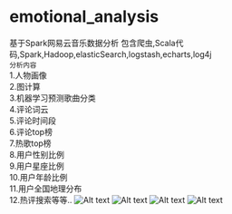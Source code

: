 # emotional_analysis
基于Spark网易云音乐数据分析
包含爬虫,Scala代码,Spark,Hadoop,elasticSearch,logstash,echarts,log4j<br/>
``分析内容``<br/>
1.人物画像<br/>
2.图计算<br/>
3.机器学习预测歌曲分类<br/>
4.评论词云<br/>
5.评论时间段<br/>
6.评论top榜<br/>
7.热歌top榜<br/>
8.用户性别比例<br/>
9.用户星座比例<br/>
10.用户年龄比例<br/>
11.用户全国地理分布<br/>
12.热评搜索等等..
![Alt text](https://github.com/20100507/emotional_analysis/blob/master/p1.png)
![Alt text](https://github.com/20100507/emotional_analysis/blob/master/Spark_1.png)
![Alt text](https://github.com/20100507/emotional_analysis/blob/master/azkaban_1.png)
![Alt text](https://github.com/20100507/emotional_analysis/blob/master/hadoop_1.png)
